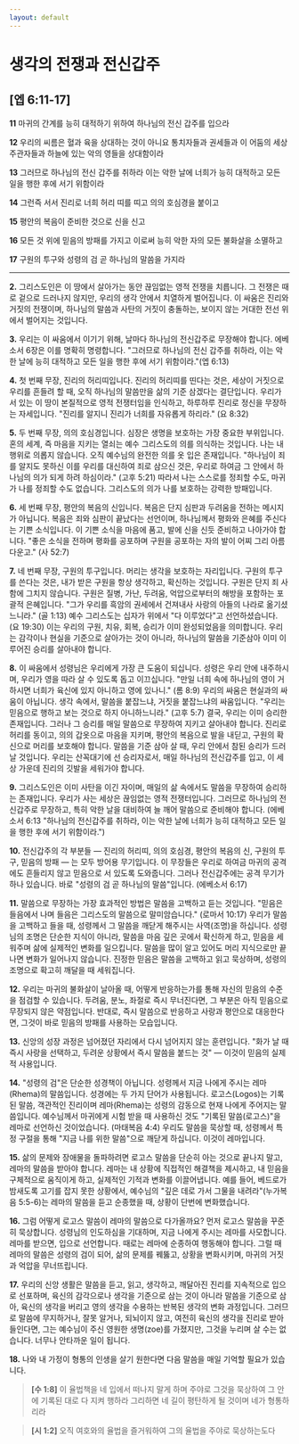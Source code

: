 ```yaml
---
layout: default
---
```


<link rel="stylesheet" href="/assets/css/style.css">

# 생각의 전쟁과 전신갑주

## [엡 6:11-17]

**11** 마귀의 간계를 능히 대적하기 위하여 하나님의 전신 갑주를 입으라

**12** 우리의 씨름은 혈과 육을 상대하는 것이 아니요 통치자들과 권세들과 이 어둠의 세상 주관자들과 하늘에 있는 악의 영들을 상대함이라

**13** 그러므로 하나님의 전신 갑주를 취하라 이는 악한 날에 너희가 능히 대적하고 모든 일을 행한 후에 서기 위함이라

**14** 그런즉 서서 진리로 너희 허리 띠를 띠고 의의 호심경을 붙이고

**15** 평안의 복음이 준비한 것으로 신을 신고

**16** 모든 것 위에 믿음의 방패를 가지고 이로써 능히 악한 자의 모든 불화살을 소멸하고

**17** 구원의 투구와 성령의 검 곧 하나님의 말씀을 가지라

---

**2.** 그리스도인은 이 땅에서 살아가는 동안 끊임없는 영적 전쟁을 치릅니다. 그 전쟁은 때로 겉으로 드러나지 않지만, 우리의 생각 안에서 치열하게 벌어집니다. 이 싸움은 진리와 거짓의 전쟁이며, 하나님의 말씀과 사탄의 거짓이 충돌하는, 보이지 않는 거대한 전선 위에서 벌어지는 것입니다.

**3.** 우리는 이 싸움에서 이기기 위해, 날마다 하나님의 전신갑주로 무장해야 합니다. 에베소서 6장은 이를 명확히 명령합니다. "그러므로 하나님의 전신 갑주를 취하라, 이는 악한 날에 능히 대적하고 모든 일을 행한 후에 서기 위함이라."(엡 6:13)

**4.** 첫 번째 무장, 진리의 허리띠입니다. 진리의 허리띠를 띤다는 것은, 세상이 거짓으로 우리를 흔들려 할 때, 오직 하나님의 말씀만을 삶의 기준 삼겠다는 결단입니다. 우리가 서 있는 이 땅이 본질적으로 영적 전쟁터임을 인식하고, 하루하루 진리로 정신을 무장하는 자세입니다. "진리를 알지니 진리가 너희를 자유롭게 하리라." (요 8:32)

**5.** 두 번째 무장, 의의 호심경입니다. 심장은 생명을 보호하는 가장 중요한 부위입니다. 혼의 세계, 즉 마음을 지키는 열쇠는 예수 그리스도의 의를 의식하는 것입니다. 나는 내 행위로 의롭지 않습니다. 오직 예수님의 완전한 의를 옷 입은 존재입니다. "하나님이 죄를 알지도 못하신 이를 우리를 대신하여 죄로 삼으신 것은, 우리로 하여금 그 안에서 하나님의 의가 되게 하려 하심이라." (고후 5:21) 따라서 나는 스스로를 정죄할 수도, 마귀가 나를 정죄할 수도 없습니다. 그리스도의 의가 나를 보호하는 강력한 방패입니다.

**6.** 세 번째 무장, 평안의 복음의 신입니다. 복음은 단지 심판과 두려움을 전하는 메시지가 아닙니다. 복음은 죄와 심판이 끝났다는 선언이며, 하나님께서 평화와 은혜를 주신다는 기쁜 소식입니다. 이 기쁜 소식을 마음에 품고, 발에 신을 신듯 준비하고 나아가야 합니다. "좋은 소식을 전하며 평화를 공포하며 구원을 공포하는 자의 발이 어찌 그리 아름다운고." (사 52:7)

**7.** 네 번째 무장, 구원의 투구입니다. 머리는 생각을 보호하는 자리입니다. 구원의 투구를 쓴다는 것은, 내가 받은 구원을 항상 생각하고, 확신하는 것입니다. 구원은 단지 죄 사함에 그치지 않습니다. 구원은 질병, 가난, 두려움, 억압으로부터의 해방을 포함하는 포괄적 은혜입니다. "그가 우리를 흑암의 권세에서 건져내사 사랑의 아들의 나라로 옮기셨느니라." (골 1:13) 예수 그리스도는 십자가 위에서 "다 이루었다"고 선언하셨습니다. (요 19:30) 이는 우리의 구원, 치유, 회복, 승리가 이미 완성되었음을 의미합니다. 우리는 감각이나 현실을 기준으로 살아가는 것이 아니라, 하나님의 말씀을 기준삼아 이미 이루어진 승리를 살아내야 합니다.

**8.** 이 싸움에서 성령님은 우리에게 가장 큰 도움이 되십니다. 성령은 우리 안에 내주하시며, 우리가 영을 따라 살 수 있도록 돕고 이끄십니다. "만일 너희 속에 하나님의 영이 거하시면 너희가 육신에 있지 아니하고 영에 있나니." (롬 8:9) 우리의 싸움은 현실과의 싸움이 아닙니다. 생각 속에서, 말씀을 붙잡느냐, 거짓을 붙잡느냐의 싸움입니다. "우리는 믿음으로 행하고 보는 것으로 하지 아니하느니라." (고후 5:7) 결국, 우리는 이미 승리한 존재입니다. 그러나 그 승리를 매일 말씀으로 무장하여 지키고 살아내야 합니다. 진리로 허리를 동이고, 의의 갑옷으로 마음을 지키며, 평안의 복음으로 발을 내딛고, 구원의 확신으로 머리를 보호해야 합니다. 말씀을 기준 삼아 살 때, 우리 안에서 참된 승리가 드러날 것입니다. 우리는 산꼭대기에 선 승리자로서, 매일 하나님의 전신갑주를 입고, 이 세상 가운데 진리의 깃발을 세워가야 합니다.

**9.** 그리스도인은 이미 사탄을 이긴 자이며, 매일의 삶 속에서도 말씀을 무장하여 승리하는 존재입니다. 우리가 사는 세상은 끊임없는 영적 전쟁터입니다. 그러므로 하나님의 전신갑주로 무장하고, 특히 악한 날을 대비하여 늘 깨어 말씀으로 준비해야 합니다. (에베소서 6:13 "하나님의 전신갑주를 취하라, 이는 악한 날에 너희가 능히 대적하고 모든 일을 행한 후에 서기 위함이라.")

**10.** 전신갑주의 각 부분들 — 진리의 허리띠, 의의 호심경, 평안의 복음의 신, 구원의 투구, 믿음의 방패 — 는 모두 방어용 무기입니다. 이 무장들은 우리로 하여금 마귀의 공격에도 흔들리지 않고 믿음으로 서 있도록 도와줍니다. 그러나 전신갑주에는 공격 무기가 하나 있습니다. 바로 "성령의 검 곧 하나님의 말씀"입니다. (에베소서 6:17)

**11.** 말씀으로 무장하는 가장 효과적인 방법은 말씀을 고백하고 듣는 것입니다. "믿음은 들음에서 나며 들음은 그리스도의 말씀으로 말미암습니다." (로마서 10:17) 우리가 말씀을 고백하고 들을 때, 성령께서 그 말씀을 깨닫게 해주시는 사역(조명)을 하십니다. 성령님의 조명은 단순한 지식이 아니라, 말씀을 마음 깊은 곳에서 확신하게 하고, 믿음을 세워주며 삶에 실제적인 변화를 일으킵니다. 말씀을 많이 알고 있어도 머리 지식으로만 끝나면 변화가 일어나지 않습니다. 진정한 믿음은 말씀을 고백하고 읽고 묵상하며, 성령의 조명으로 확고히 깨달을 때 세워집니다.

**12.** 우리는 마귀의 불화살이 날아올 때, 어떻게 반응하는가를 통해 자신의 믿음의 수준을 점검할 수 있습니다. 두려움, 분노, 좌절로 즉시 무너진다면, 그 부분은 아직 믿음으로 무장되지 않은 약점입니다. 반대로, 즉시 말씀으로 반응하고 사랑과 평안으로 대응한다면, 그것이 바로 믿음의 방패를 사용하는 모습입니다.

**13.** 신앙의 성장 과정은 넘어졌던 자리에서 다시 넘어지지 않는 훈련입니다. "화가 날 때 즉시 사랑을 선택하고, 두려운 상황에서 즉시 말씀을 붙드는 것" — 이것이 믿음의 실제적 사용입니다.

**14.** "성령의 검"은 단순한 성경책이 아닙니다. 성령께서 지금 나에게 주시는 레마(Rhema)의 말씀입니다. 성경에는 두 가지 단어가 사용됩니다. 로고스(Logos)는 기록된 말씀, 객관적인 진리이며 레마(Rhema)는 성령의 감동으로 현재 나에게 주어지는 말씀입니다. 예수님께서 마귀에게 시험 받을 때 사용하신 것도 "기록된 말씀(로고스)"을 레마로 선언하신 것이었습니다. (마태복음 4:4) 우리도 말씀을 묵상할 때, 성령께서 특정 구절을 통해 "지금 나를 위한 말씀"으로 깨닫게 하십니다. 이것이 레마입니다.

**15.** 삶의 문제와 장애물을 돌파하려면 로고스 말씀을 단순히 아는 것으로 끝나지 말고, 레마의 말씀을 받아야 합니다. 레마는 내 상황에 직접적인 해결책을 제시하고, 내 믿음을 구체적으로 움직이게 하고, 실제적인 기적과 변화를 이끌어냅니다. 예를 들어, 베드로가 밤새도록 고기를 잡지 못한 상황에서, 예수님의 "깊은 데로 가서 그물을 내려라"(누가복음 5:5-6)는 레마의 말씀을 듣고 순종했을 때, 상황이 단번에 변화했습니다.

**16.** 그럼 어떻게 로고스 말씀이 레마의 말씀으로 다가올까요? 먼저 로고스 말씀을 꾸준히 묵상합니다. 성령님의 인도하심을 기대하며, 지금 나에게 주시는 레마를 사모합니다. 레마를 받으면, 입으로 선언합니다. 때로는 레마에 순종하여 행동해야 합니다. 그럴 때 레마의 말씀은 성령의 검이 되어, 삶의 문제를 꿰뚫고, 상황을 변화시키며, 마귀의 거짓과 억압을 무너뜨립니다.

**17.** 우리의 신앙 생활은 말씀을 듣고, 읽고, 생각하고, 깨달아진 진리를 지속적으로 입으로 선포하며, 육신의 감각으로나 생각을 기준으로 삼는 것이 아니라 말씀을 기준으로 삼아, 육신의 생각을 버리고 영의 생각을 수용하는 반복된 생각의 변화 과정입니다. 그러므로 말씀에 무지하거나, 잘못 알거나, 되뇌이지 않고, 여전히 육신의 생각을 진리로 받아들인다면, 그는 예수님이 주신 영원한 생명(zoe)를 가졌지만, 그것을 누리며 살 수는 없습니다. 너무나 안타까운 일이 됩니다.

**18.** 나와 내 가정이 형통의 인생을 살기 원한다면 다음 말씀을 매일 기억할 필요가 있습니다.

> **[수 1:8]** 이 율법책을 네 입에서 떠나지 말게 하며 주야로 그것을 묵상하여 그 안에 기록된 대로 다 지켜 행하라 그리하면 네 길이 평탄하게 될 것이며 네가 형통하리라

> **[시 1:2]** 오직 여호와의 율법을 즐거워하여 그의 율법을 주야로 묵상하는도다
